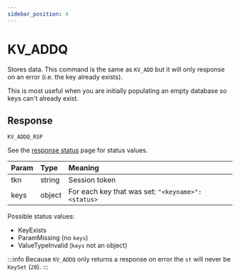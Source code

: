 ```yaml
---
sidebar_position: 4
---
```


# KV_ADDQ
Stores data. This command is the same as `KV_ADD` but it will only response on an error (i.e. the key already exists).

This is most useful when you are initially populating an empty database so keys can't already exist.


## Response

`KV_ADDQ_RSP`

See the [response status](./../Statuses) page for status values.


|Param|Type|Meaning|
|:---|:---|:---|
|tkn|string|Session token|
|keys|object|For each key that was set: `"<keyname>":<status>`|


Possible status values:

- KeyExists
- ParamMissing (no `keys`)
- ValueTypeInvalid (`keys` not an object)



:::info
Because `KV_ADDQ` only returns a response on error the `st` will never be `KeySet` (`20`).
:::
